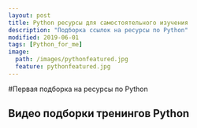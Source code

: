 ```yaml
---
layout: post
title: Python ресурсы для самостоятельного изучения
description: "Подборка ссылок на ресурсы по Python"
modified: 2019-06-01
tags: [Python_for_me]
image:
  path: /images/pythonfeatured.jpg
  feature: pythonfeatured.jpg
---
```


#Первая подборка на ресурсы по Python

## Видео подборки тренингов Python
